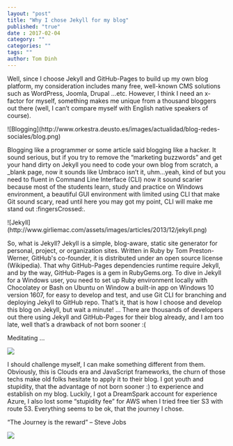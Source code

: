 ```yaml
---
layout: "post"
title: "Why I chose Jekyll for my blog"
published: "true"
date : 2017-02-04
category: ""
categories: ""
tags: ""
author: Tom Dinh
---
```

<p>
Well, since I choose Jekyll and GitHub-Pages to build up my own blog platform, my consideration includes many free, well-known CMS solutions such as WordPress, Joomla, Drupal …etc. However, I think I need an x-factor for myself, something makes me unique from a thousand bloggers out there (well, I can’t compare myself with English native speakers of course). </p>
![Blogging](http://www.orkestra.deusto.es/images/actualidad/blog-redes-sociales/blog.png)
<p>Blogging like a programmer or some article said blogging like a hacker. It sound serious, but if you try to remove the “marketing buzzwords” and get your hand dirty on Jekyll you need to code your own blog from scratch, a _blank page, now it sounds like Umbraco isn’t it, uhm...yeah, kind of but you need to fluent in Command Line Interface (CLI) now it sound scarier because most of the students learn, study and practice on Windows environment, a beautiful GUI environment with limited using CLI that make Git sound scary, read until here you may got my point, CLI will make me stand out :fingersCrossed:.</p>
![Jekyll](http://www.girliemac.com/assets/images/articles/2013/12/jekyll.png)
<p>So, what is Jekyll? Jekyll is a simple, blog-aware, static site generator for personal, project, or organization sites. Written in Ruby by Tom Preston-Werner, GitHub's co-founder, it is distributed under an open source license (Wikipedia). That why GitHub-Pages dependencies runtime require Jekyll, and by the way, GitHub-Pages is a gem in RubyGems.org.
To dive in Jekyll for a Windows user, you need to set up Ruby environment locally with Chocolatey or Bash on Ubuntu on Window a built-in app on Windows 10 version 1607, for easy to develop and test, and use Git CLI for branching and deploying Jekyll to GitHub repo.
That’s it, that is how I choose and develop this blog on Jekyll, but wait a minute! ... There are thousands of developers out there using Jekyll and GitHub-Pages for their blog already, and I am too late, well that’s a drawback of not born sooner :(

<p>Meditating …</p>
<img src ="http://www.goodhealthbuzz.com/wp-content/uploads/2014/04/meditate_2.jpg"/> 
 <p>I should challenge myself, I can make something different from them. Obviously, this is Clouds era and JavaScript frameworks, the churn of those techs make old folks hesitate to apply it to their blog. I got youth and stupidity, that the advantage of not born sooner :) to experience and establish on my blog. Luckily, I got a DreamSpark account for experience Azure, I also lost some “stupidity fee” for AWS when I tried free tier S3 with route 53. Everything seems to be ok, that the journey I chose.
 <p>
“The Journey is the reward” – Steve Jobs</p>
<img src ="http://talentdevelop.com/WordPress/wp-content/uploads/2014/03/Steve-Jobs-Think-Different.jpg"/>  
</p>
